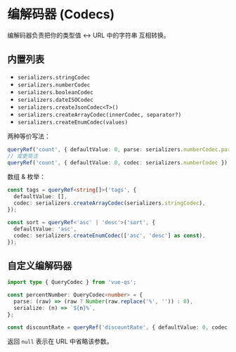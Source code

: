 # 编解码器 (Codecs)

编解码器负责把你的类型值 <-> URL 中的字符串 互相转换。

## 内置列表

- `serializers.stringCodec`
- `serializers.numberCodec`
- `serializers.booleanCodec`
- `serializers.dateISOCodec`
- `serializers.createJsonCodec<T>()`
- `serializers.createArrayCodec(innerCodec, separator?)`
- `serializers.createEnumCodec(values)`

两种等价写法：

```ts
queryRef('count', { defaultValue: 0, parse: serializers.numberCodec.parse });
// 或更简洁
queryRef('count', { defaultValue: 0, codec: serializers.numberCodec });
```

数组 & 枚举：

```ts
const tags = queryRef<string[]>('tags', {
  defaultValue: [],
  codec: serializers.createArrayCodec(serializers.stringCodec),
});

const sort = queryRef<'asc' | 'desc'>('sort', {
  defaultValue: 'asc',
  codec: serializers.createEnumCodec(['asc', 'desc'] as const),
});
```

## 自定义编解码器

```ts
import type { QueryCodec } from 'vue-qs';

const percentNumber: QueryCodec<number> = {
  parse: (raw) => (raw ? Number(raw.replace('%', '')) : 0),
  serialize: (n) => `${n}%`,
};

const discountRate = queryRef('discountRate', { defaultValue: 0, codec: percentNumber });
```

返回 `null` 表示在 URL 中省略该参数。
